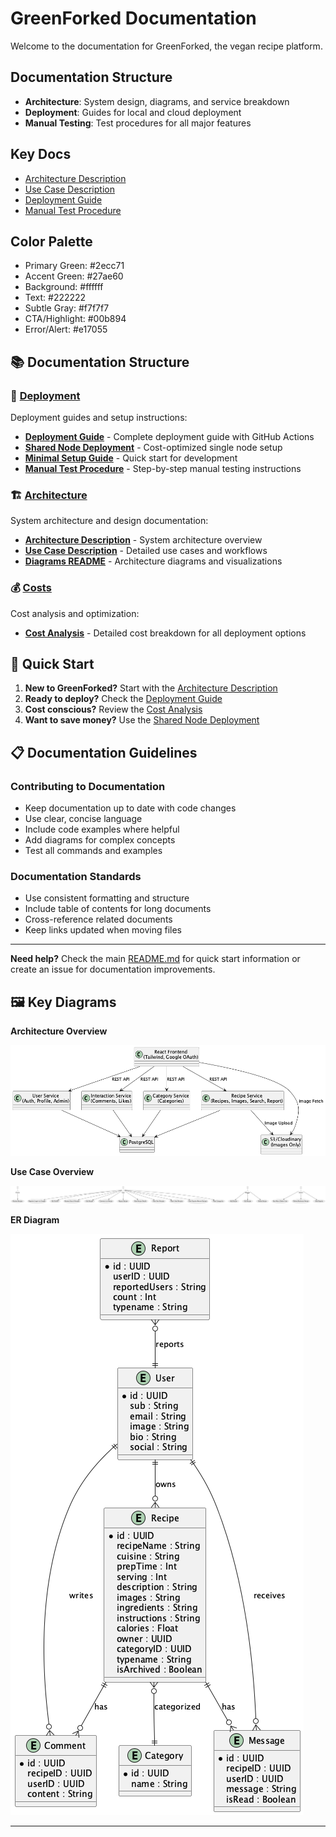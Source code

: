 # GreenForked Documentation

Welcome to the documentation for GreenForked, the vegan recipe platform.

## Documentation Structure
- **Architecture**: System design, diagrams, and service breakdown
- **Deployment**: Guides for local and cloud deployment
- **Manual Testing**: Test procedures for all major features

## Key Docs
- [Architecture Description](architecture/ARCHITECTURE_DESCRIPTION.md)
- [Use Case Description](architecture/USE_CASE_DESCRIPTION.md)
- [Deployment Guide](deployment/DEPLOYMENT_GUIDE.md)
- [Manual Test Procedure](deployment/MANUAL_TEST_PROCEDURE.md)

## Color Palette
- Primary Green: #2ecc71
- Accent Green: #27ae60
- Background: #ffffff
- Text: #222222
- Subtle Gray: #f7f7f7
- CTA/Highlight: #00b894
- Error/Alert: #e17055

## 📚 Documentation Structure

### 🚀 [Deployment](./deployment/)
Deployment guides and setup instructions:
- [**Deployment Guide**](./deployment/DEPLOYMENT_GUIDE.md) - Complete deployment guide with GitHub Actions
- [**Shared Node Deployment**](./deployment/SHARED_NODE_DEPLOYMENT.md) - Cost-optimized single node setup
- [**Minimal Setup Guide**](./deployment/MINIMAL_SETUP_GUIDE.md) - Quick start for development
- [**Manual Test Procedure**](./deployment/MANUAL_TEST_PROCEDURE.md) - Step-by-step manual testing instructions

### 🏗️ [Architecture](./architecture/)
System architecture and design documentation:
- [**Architecture Description**](./architecture/ARCHITECTURE_DESCRIPTION.md) - System architecture overview
- [**Use Case Description**](./architecture/USE_CASE_DESCRIPTION.md) - Detailed use cases and workflows
- [**Diagrams README**](./architecture/DIAGRAMS_README.md) - Architecture diagrams and visualizations

### 💰 [Costs](./costs/)
Cost analysis and optimization:
- [**Cost Analysis**](./costs/COST_ANALYSIS.md) - Detailed cost breakdown for all deployment options

## 🎯 Quick Start

1. **New to GreenForked?** Start with the [Architecture Description](./architecture/ARCHITECTURE_DESCRIPTION.md)
2. **Ready to deploy?** Check the [Deployment Guide](./deployment/DEPLOYMENT_GUIDE.md)
3. **Cost conscious?** Review the [Cost Analysis](./costs/COST_ANALYSIS.md)
4. **Want to save money?** Use the [Shared Node Deployment](./deployment/SHARED_NODE_DEPLOYMENT.md)

## 📋 Documentation Guidelines

### Contributing to Documentation
- Keep documentation up to date with code changes
- Use clear, concise language
- Include code examples where helpful
- Add diagrams for complex concepts
- Test all commands and examples

### Documentation Standards
- Use consistent formatting and structure
- Include table of contents for long documents
- Cross-reference related documents
- Keep links updated when moving files

---

**Need help?** Check the main [README.md](../README.md) for quick start information or create an issue for documentation improvements.

## 🖼️ Key Diagrams

**Architecture Overview**

![Architecture Diagram](../diagrams/architecture-overview.png)

**Use Case Overview**

![Use Case Diagram](../diagrams/use-case-overview.png)

**ER Diagram**

![ER Diagram](../diagrams/er-diagram.png)

--- 